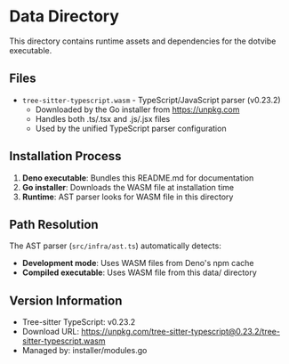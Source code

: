 # Data Directory

This directory contains runtime assets and dependencies for the dotvibe executable.

## Files

- `tree-sitter-typescript.wasm` - TypeScript/JavaScript parser (v0.23.2)
  - Downloaded by the Go installer from https://unpkg.com
  - Handles both .ts/.tsx and .js/.jsx files
  - Used by the unified TypeScript parser configuration

## Installation Process

1. **Deno executable**: Bundles this README.md for documentation
2. **Go installer**: Downloads the WASM file at installation time
3. **Runtime**: AST parser looks for WASM file in this directory

## Path Resolution

The AST parser (`src/infra/ast.ts`) automatically detects:
- **Development mode**: Uses WASM files from Deno's npm cache
- **Compiled executable**: Uses WASM file from this data/ directory

## Version Information

- Tree-sitter TypeScript: v0.23.2
- Download URL: https://unpkg.com/tree-sitter-typescript@0.23.2/tree-sitter-typescript.wasm
- Managed by: installer/modules.go